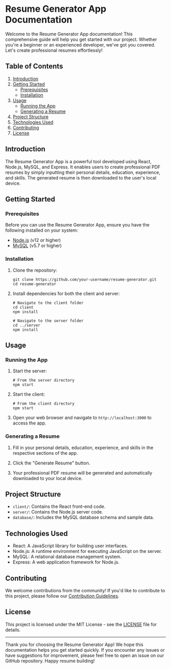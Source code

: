 # Resume Generator App Documentation

Welcome to the Resume Generator App documentation! This comprehensive guide will help you get started with our project. Whether you're a beginner or an experienced developer, we've got you covered. Let's create professional resumes effortlessly!

## Table of Contents
1. [Introduction](#introduction)
2. [Getting Started](#getting-started)
   - [Prerequisites](#prerequisites)
   - [Installation](#installation)
3. [Usage](#usage)
   - [Running the App](#running-the-app)
   - [Generating a Resume](#generating-a-resume)
4. [Project Structure](#project-structure)
5. [Technologies Used](#technologies-used)
6. [Contributing](#contributing)
7. [License](#license)

## Introduction <a name="introduction"></a>
The Resume Generator App is a powerful tool developed using React, Node.js, MySQL, and Express. It enables users to create professional PDF resumes by simply inputting their personal details, education, experience, and skills. The generated resume is then downloaded to the user's local device.

## Getting Started <a name="getting-started"></a>

### Prerequisites <a name="prerequisites"></a>
Before you can use the Resume Generator App, ensure you have the following installed on your system:
- [Node.js](https://nodejs.org/) (v12 or higher)
- [MySQL](https://www.mysql.com/) (v5.7 or higher)

### Installation <a name="installation"></a>
1. Clone the repository:
   ```
   git clone https://github.com/your-username/resume-generator.git
   cd resume-generator
   ```

2. Install dependencies for both the client and server:
   ```
   # Navigate to the client folder
   cd client
   npm install

   # Navigate to the server folder
   cd ../server
   npm install
   ```

## Usage <a name="usage"></a>

### Running the App <a name="running-the-app"></a>
1. Start the server:
   ```
   # From the server directory
   npm start
   ```

2. Start the client:
   ```
   # From the client directory
   npm start
   ```

3. Open your web browser and navigate to `http://localhost:3000` to access the app.

### Generating a Resume <a name="generating-a-resume"></a>
1. Fill in your personal details, education, experience, and skills in the respective sections of the app.

2. Click the "Generate Resume" button.

3. Your professional PDF resume will be generated and automatically downloaded to your local device.

## Project Structure <a name="project-structure"></a>
- `client/`: Contains the React front-end code.
- `server/`: Contains the Node.js server code.
- `database/`: Includes the MySQL database schema and sample data.

## Technologies Used <a name="technologies-used"></a>
- React: A JavaScript library for building user interfaces.
- Node.js: A runtime environment for executing JavaScript on the server.
- MySQL: A relational database management system.
- Express: A web application framework for Node.js.

## Contributing <a name="contributing"></a>
We welcome contributions from the community! If you'd like to contribute to this project, please follow our [Contribution Guidelines](CONTRIBUTING.md).

## License <a name="license"></a>
This project is licensed under the MIT License - see the [LICENSE](LICENSE) file for details.

---

Thank you for choosing the Resume Generator App! We hope this documentation helps you get started quickly. If you encounter any issues or have suggestions for improvement, please feel free to open an issue on our GitHub repository. Happy resume building!
